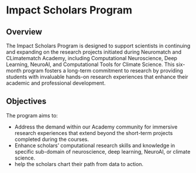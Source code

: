 # Impact Scholars Program

## Overview

The Impact Scholars Program is designed to support scientists in continuing and expanding on the research projects initiated during Neuromatch and CLimatematch Academy, including Computational Neuroscience, Deep Learning, NeuroAI, and Computational Tools for Climate Science. This six-month program fosters a long-term commitment to research by providing students with invaluable hands-on research experiences that enhance their academic and professional development.

## Objectives

The program aims to:

- Address the demand within our Academy community for immersive research experiences that extend beyond the short-term projects completed during the courses. 
- Enhance scholars’ computational research skills and knowledge in specific sub-domain of neuroscience, deep learning, NeuroAI, or climate science.
- help the scholars chart their path from data to action.

